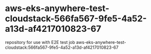 # aws-eks-anywhere-test-cloudstack-566fa567-9fe5-4a52-a13d-af4217010823-67
repository for use with E2E test job aws-eks-anywhere-test-cloudstack:566fa567-9fe5-4a52-a13d-af4217010823-67
